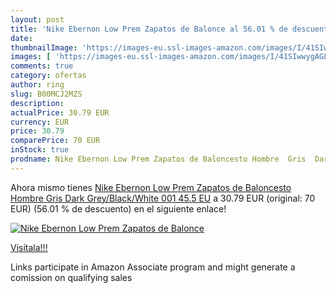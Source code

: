 ```yaml
---
layout: post
title: 'Nike Ebernon Low Prem Zapatos de Balonce al 56.01 % de descuento'
date: 
thumbnailImage: 'https://images-eu.ssl-images-amazon.com/images/I/41SIwwygAGL._SL200_.jpg'
images: [ 'https://images-eu.ssl-images-amazon.com/images/I/41SIwwygAGL._SL200_.jpg' ]
comments: true
category: ofertas
author: ring
slug: B00MCJ2MZS
description:
actualPrice: 30.79 EUR
currency: EUR
price: 30.79
comparePrice: 70 EUR
inStock: true
prodname: Nike Ebernon Low Prem Zapatos de Baloncesto Hombre  Gris  Dark Grey/Black/White 001   45.5 EU
---
```


Ahora mismo tienes [Nike Ebernon Low Prem Zapatos de Baloncesto Hombre  Gris  Dark Grey/Black/White 001   45.5 EU](https://www.amazon.es/dp/B00MCJ2MZS/?tag=tolees-21) a 30.79 EUR (original: 70 EUR) (56.01 %  de descuento) en el siguiente enlace!

[![Nike Ebernon Low Prem Zapatos de Balonce](https://images-eu.ssl-images-amazon.com/images/I/41SIwwygAGL._SL200_.jpg)](https://www.amazon.es/dp/B00MCJ2MZS/?tag=tolees-21)

[Visítala!!!](https://www.amazon.es/dp/B00MCJ2MZS/?tag=tolees-21)

Links participate in Amazon Associate program and might generate a comission on qualifying sales
